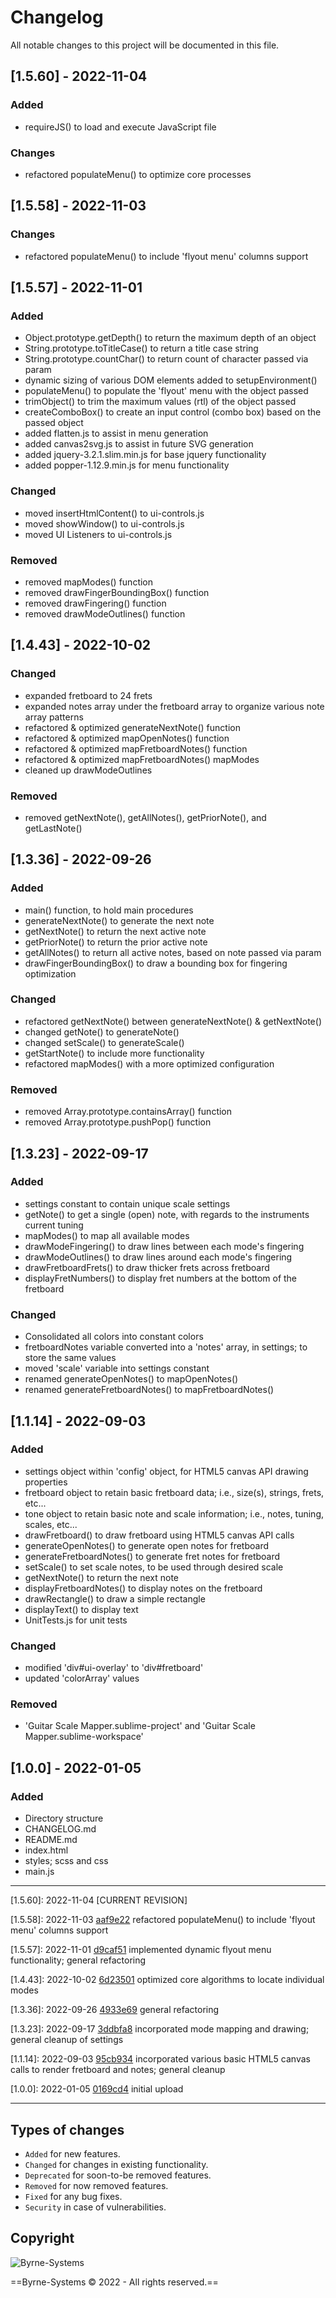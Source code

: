 # Changelog
All notable changes to this project will be documented in this file.

## [1.5.60] - 2022-11-04
### Added
- requireJS() to load and execute JavaScript file

### Changes
- refactored populateMenu() to optimize core processes

## [1.5.58] - 2022-11-03
### Changes
- refactored populateMenu() to include 'flyout menu' columns support 

## [1.5.57] - 2022-11-01
### Added
- Object.prototype.getDepth() to return the maximum depth of an object
- String.prototype.toTitleCase() to return a title case string
- String.prototype.countChar() to return count of character passed via param
- dynamic sizing of various DOM elements added to setupEnvironment()
- populateMenu() to populate the 'flyout' menu with the object passed
- trimObject() to trim the maximum values (rtl) of the object passed
- createComboBox() to create an input control (combo box) based on the passed object
- added flatten.js to assist in menu generation
- added canvas2svg.js to assist in future SVG generation
- added jquery-3.2.1.slim.min.js for base jquery functionality
- added popper-1.12.9.min.js for menu functionality

### Changed
- moved insertHtmlContent() to ui-controls.js
- moved showWindow() to ui-controls.js
- moved UI Listeners to ui-controls.js

### Removed
- removed mapModes() function
- removed drawFingerBoundingBox() function
- removed drawFingering() function
- removed drawModeOutlines() function

## [1.4.43] - 2022-10-02
### Changed
- expanded fretboard to 24 frets
- expanded notes array under the fretboard array to organize various note array patterns
- refactored & optimized generateNextNote() function
- refactored & optimized mapOpenNotes() function
- refactored & optimized mapFretboardNotes() function
- refactored & optimized mapFretboardNotes() mapModes
- cleaned up drawModeOutlines

### Removed
- removed getNextNote(), getAllNotes(), getPriorNote(), and getLastNote()

## [1.3.36] - 2022-09-26
### Added
- main() function, to hold main procedures
- generateNextNote() to generate the next note 
- getNextNote() to return the next active note
- getPriorNote() to return the prior active note
- getAllNotes() to return all active notes, based on note passed via param
- drawFingerBoundingBox() to draw a bounding box for fingering optimization

### Changed
- refactored getNextNote() between generateNextNote() & getNextNote()
- changed getNote() to generateNote()
- changed setScale() to generateScale()
- getStartNote() to include more functionality
- refactored mapModes() with a more optimized configuration

### Removed
- removed Array.prototype.containsArray() function
- removed Array.prototype.pushPop() function

## [1.3.23] - 2022-09-17
### Added
- settings constant to contain unique scale settings
- getNote() to get a single (open) note, with regards to the instruments current tuning
- mapModes() to map all available modes
- drawModeFingering() to draw lines between each mode's fingering
- drawModeOutlines() to draw lines around each mode's fingering
- drawFretboardFrets() to draw thicker frets across fretboard
- displayFretNumbers() to display fret numbers at the bottom of the fretboard

### Changed
- Consolidated all colors into constant colors
- fretboardNotes variable converted into a 'notes' array, in settings; to store the same values
- moved 'scale' variable into settings constant
- renamed generateOpenNotes() to mapOpenNotes()
- renamed generateFretboardNotes() to mapFretboardNotes()

## [1.1.14] - 2022-09-03
### Added
- settings object within 'config' object, for HTML5 canvas API drawing properties
- fretboard object to retain basic fretboard data; i.e., size(s), strings, frets, etc...
- tone object to retain basic note and scale information; i.e., notes, tuning, scales, etc...
- drawFretboard() to draw fretboard using HTML5 canvas API calls
- generateOpenNotes() to generate open notes for fretboard
- generateFretboardNotes() to generate fret notes for fretboard
- setScale() to set scale notes, to be used through desired scale
- getNextNote() to return the next note 
- displayFretboardNotes() to display notes on the fretboard
- drawRectangle() to draw a simple rectangle
- displayText() to display text
- UnitTests.js for unit tests

### Changed
- modified 'div#ui-overlay' to 'div#fretboard'
- updated 'colorArray' values

### Removed
- 'Guitar Scale Mapper.sublime-project' and 'Guitar Scale Mapper.sublime-workspace'

## [1.0.0] - 2022-01-05
### Added
- Directory structure
- CHANGELOG.md
- README.md
- index.html
- styles; scss and css
- main.js

---

[1.5.60]: 2022-11-04 [CURRENT REVISION]

[1.5.58]: 2022-11-03 [aaf9e22](https://github.com/Justin-Byrne/Guitar-Scale-Mapper/commit/aaf9e22) refactored populateMenu() to include 'flyout menu' columns support

[1.5.57]: 2022-11-01 [d9caf51](https://github.com/Justin-Byrne/Guitar-Scale-Mapper/commit/d9caf51) implemented dynamic flyout menu functionality; general refactoring

[1.4.43]: 2022-10-02 [6d23501](https://github.com/Justin-Byrne/Guitar-Scale-Mapper/commit/6d23501) optimized core algorithms to locate individual modes

[1.3.36]: 2022-09-26 [4933e69](https://github.com/Justin-Byrne/Guitar-Scale-Mapper/commit/4933e69) general refactoring

[1.3.23]: 2022-09-17 [3ddbfa8](https://github.com/Justin-Byrne/Guitar-Scale-Mapper/commit/3ddbfa8) incorporated mode mapping and drawing; general cleanup of settings

[1.1.14]: 2022-09-03 [95cb934](https://github.com/Justin-Byrne/Guitar-Scale-Mapper/commit/95cb934) incorporated various basic HTML5 canvas calls to render fretboard and notes; general cleanup

[1.0.0]: 2022-01-05 [0169cd4](https://github.com/Justin-Byrne/Guitar-Scale-Mapper/commit/0169cd4) initial upload

---

## Types of changes
- `Added` for new features.
- `Changed` for changes in existing functionality.
- `Deprecated` for soon-to-be removed features.
- `Removed` for now removed features.
- `Fixed` for any bug fixes.
- `Security` in case of vulnerabilities.

## Copyright

![Byrne-Systems](http://byrne-systems.com/content/static/cube_sm.png)

==Byrne-Systems © 2022 - All rights reserved.==